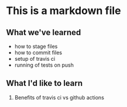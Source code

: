# This is a markdown file

## What we've learned
- how to stage files
- how to commit files
- setup of travis ci
- running of tests on push

## What I'd like to learn
1. Benefits of travis ci vs github actions